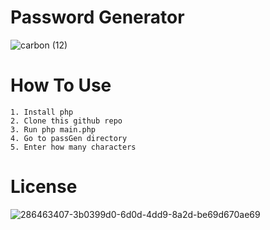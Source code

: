 # Password Generator
![carbon (12)](https://github.com/ICWR-TEAM/passGen/assets/45759837/16b55096-64bc-4502-aeee-287e84ca9ebe)

# How To Use

```
1. Install php
2. Clone this github repo
3. Run php main.php
4. Go to passGen directory
5. Enter how many characters
```

# License
![286463407-3b0399d0-6d0d-4dd9-8a2d-be69d670ae69](https://github.com/ICWR-TEAM/passGen/assets/45759837/0c8c50b4-ff8b-4d7c-8307-a502fbc2473d)
